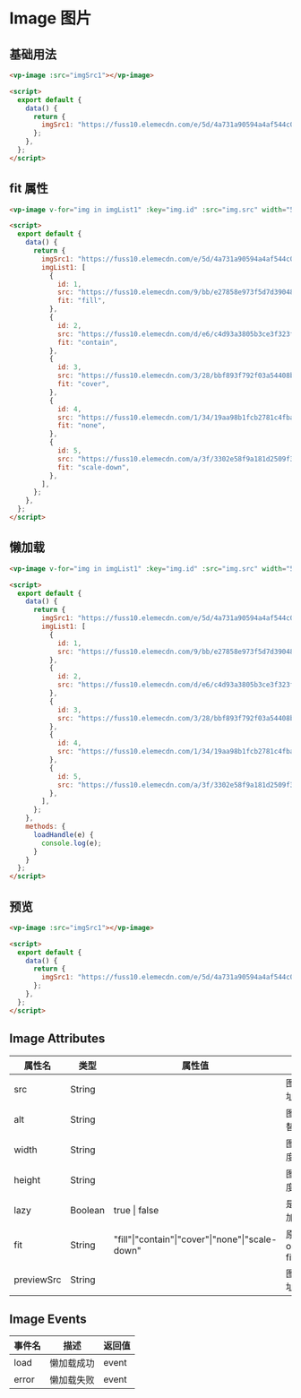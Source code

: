 
# Image 图片


## 基础用法

<template>
  <div class="div-base">
    <div class="div-row">
      <vp-image :src="imgSrc1"></vp-image>
    </div>
  </div>
</template>

```html
<vp-image :src="imgSrc1"></vp-image>

<script>
  export default {
    data() {
      return {
        imgSrc1: "https://fuss10.elemecdn.com/e/5d/4a731a90594a4af544c0c25941171jpeg.jpeg"
      };
    },
  };
</script>
```



## fit 属性

<template>
  <div class="div-base">
    <div class="div-row">
      <vp-image v-for="img in imgList1" :key="img.id" :src="img.src" width="500px" height="400px" :fit="img.fit" ></vp-image>
    </div>
  </div>
</template>

```html
<vp-image v-for="img in imgList1" :key="img.id" :src="img.src" width="500px" height="400px" :fit="img.fit" ></vp-image>

<script>
  export default {
    data() {
      return {
        imgSrc1: "https://fuss10.elemecdn.com/e/5d/4a731a90594a4af544c0c25941171jpeg.jpeg",
        imgList1: [
          {
            id: 1,
            src: "https://fuss10.elemecdn.com/9/bb/e27858e973f5d7d3904835f46abbdjpeg.jpeg",
            fit: "fill",
          },
          {
            id: 2,
            src: "https://fuss10.elemecdn.com/d/e6/c4d93a3805b3ce3f323f7974e6f78jpeg.jpeg",
            fit: "contain",
          },
          {
            id: 3,
            src: "https://fuss10.elemecdn.com/3/28/bbf893f792f03a54408b3b7a7ebf0jpeg.jpeg",
            fit: "cover",
          },
          {
            id: 4,
            src: "https://fuss10.elemecdn.com/1/34/19aa98b1fcb2781c4fba33d850549jpeg.jpeg",
            fit: "none",
          },
          {
            id: 5,
            src: "https://fuss10.elemecdn.com/a/3f/3302e58f9a181d2509f3dc0fa68b0jpeg.jpeg",
            fit: "scale-down",
          },
        ],
      };
    },
  };
</script>
```


## 懒加载

<template>
  <div class="div-base">
    <div class="div-row">
      <vp-image v-for="img in imgList1" :key="img.id" :src="img.src" width="500px" height="400px" lazy @load="loadHandle" ></vp-image>
    </div>
  </div>
</template>

```html
<vp-image v-for="img in imgList1" :key="img.id" :src="img.src" width="500px" height="400px" lazy @load="loadHandle" ></vp-image>

<script>
  export default {
    data() {
      return {
        imgSrc1: "https://fuss10.elemecdn.com/e/5d/4a731a90594a4af544c0c25941171jpeg.jpeg",
        imgList1: [
          {
            id: 1,
            src: "https://fuss10.elemecdn.com/9/bb/e27858e973f5d7d3904835f46abbdjpeg.jpeg",
          },
          {
            id: 2,
            src: "https://fuss10.elemecdn.com/d/e6/c4d93a3805b3ce3f323f7974e6f78jpeg.jpeg",
          },
          {
            id: 3,
            src: "https://fuss10.elemecdn.com/3/28/bbf893f792f03a54408b3b7a7ebf0jpeg.jpeg",
          },
          {
            id: 4,
            src: "https://fuss10.elemecdn.com/1/34/19aa98b1fcb2781c4fba33d850549jpeg.jpeg",
          },
          {
            id: 5,
            src: "https://fuss10.elemecdn.com/a/3f/3302e58f9a181d2509f3dc0fa68b0jpeg.jpeg",
          },
        ],
      };
    },
    methods: {
      loadHandle(e) {
        console.log(e);
      }
    }
  };
</script>
```


## 预览

<template>
  <div class="div-base">
    <div class="div-row">
      <vp-image :src="imgSrc1" :previewSrc="imgSrc1" ></vp-image>
    </div>
  </div>
</template>

```html
<vp-image :src="imgSrc1"></vp-image>

<script>
  export default {
    data() {
      return {
        imgSrc1: "https://fuss10.elemecdn.com/e/5d/4a731a90594a4af544c0c25941171jpeg.jpeg"
      };
    },
  };
</script>
```



<!-- 脚本 -->
<script>
  export default {
    data() {
      return {
        imgSrc1: "https://fuss10.elemecdn.com/e/5d/4a731a90594a4af544c0c25941171jpeg.jpeg",
        imgList1: [
          {
            id: 1,
            src:
              "https://fuss10.elemecdn.com/9/bb/e27858e973f5d7d3904835f46abbdjpeg.jpeg",
            fit: "fill",
          },
          {
            id: 2,
            src:
              "https://fuss10.elemecdn.com/d/e6/c4d93a3805b3ce3f323f7974e6f78jpeg.jpeg",
            fit: "contain",
          },
          {
            id: 3,
            src:
              "https://fuss10.elemecdn.com/3/28/bbf893f792f03a54408b3b7a7ebf0jpeg.jpeg",
            fit: "cover",
          },
          {
            id: 4,
            src: "https://fuss10.elemecdn.com/1/34/19aa98b1fcb2781c4fba33d850549jpeg.jpeg",
            fit: "none",
          },
          {
            id: 5,
            src: "https://fuss10.elemecdn.com/a/3f/3302e58f9a181d2509f3dc0fa68b0jpeg.jpeg",
            fit: "scale-down",
          },
        ],
      };
    },
    methods: {
      loadHandle(e) {
        console.log(e);
      }
    }
  };
</script>

<!-- 样式 -->
<style>
.div-base {
  padding: 20px;
  border: 1px solid #95a5a6;
  border-radius: 5px;
}
.div-row {
  margin: 10px;
}
</style>


  ## Image Attributes

| 属性名     | 类型    | 属性值                                           | 描述           | 默认值  |
| ---------- | ------- | ------------------------------------------------ | -------------- | ------- |
| src        | String  |                                                  | 图片地址       | ""      |
| alt        | String  |                                                  | 图片代替文本   | ""      |
| width      | String  |                                                  | 图片宽度       | "300px" |
| height     | String  |                                                  | 图片高度       | "200px" |
| lazy       | Boolean | true \| false                                    | 是否懒加载     | false   |
| fit        | String  | "fill"\|"contain"\|"cover"\|"none"\|"scale-down" | 原生object-fit | "fill"  |
| previewSrc | String  |                                                  | 图片地址       | ""      |


  ## Image Events
| 事件名 | 描述       | 返回值 |
| ------ | ---------- | ------ |
| load   | 懒加载成功 | event  |
| error  | 懒加载失败 | event  |
